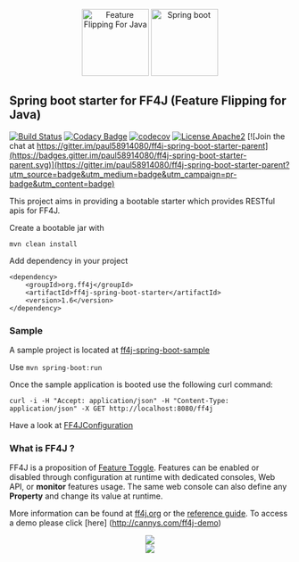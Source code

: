 <p align="center">
<img src="https://github.com/paul58914080/ff4j-spring-boot-starter-parent/blob/master/images/ff4j.png" alt="Feature Flipping For Java" height="120px" />
<img src="https://github.com/paul58914080/ff4j-spring-boot-starter-parent/blob/master/images/spring-boot.png" alt="Spring boot" height="120px" />
</p>

## Spring boot starter for FF4J (Feature Flipping for Java)

[![Build Status](https://travis-ci.org/paul58914080/ff4j-spring-boot-starter-parent.svg?branch=master)](https://travis-ci.org/paul58914080/ff4j-spring-boot-starter-parent)  [![Codacy Badge](https://api.codacy.com/project/badge/grade/d5e9fee6aef044058f72c41a84a73e6f)](https://www.codacy.com/app/paul58914080/ff4j-spring-boot-starter-parent) [![codecov](https://codecov.io/gh/paul58914080/ff4j-spring-boot-starter-parent/branch/master/graph/badge.svg)](https://codecov.io/gh/paul58914080/ff4j-spring-boot-starter-parent) [![License Apache2](http://img.shields.io/badge/license-APACHE2-blue.svg)](https://www.apache.org/licenses/LICENSE-2.0.html) [![Join the chat at https://gitter.im/paul58914080/ff4j-spring-boot-starter-parent](https://badges.gitter.im/paul58914080/ff4j-spring-boot-starter-parent.svg)](https://gitter.im/paul58914080/ff4j-spring-boot-starter-parent?utm_source=badge&utm_medium=badge&utm_campaign=pr-badge&utm_content=badge) 

This project aims in providing a bootable starter which provides RESTful apis for FF4J. 

Create a bootable jar with 

`mvn clean install`

Add dependency in your project

~~~
<dependency>
	<groupId>org.ff4j</groupId>
	<artifactId>ff4j-spring-boot-starter</artifactId>
	<version>1.6</version>
</dependency>
~~~


### Sample

A sample project is located at [ff4j-spring-boot-sample](https://github.com/paul58914080/ff4j-spring-boot-starter-parent/tree/master/ff4j-spring-boot-sample)

Use `mvn spring-boot:run`

Once the sample application is booted use the following curl command:
 
`curl -i -H "Accept: application/json" -H "Content-Type: application/json" -X GET http://localhost:8080/ff4j`

Have a look at [FF4JConfiguration](https://github.com/paul58914080/ff4j-spring-boot-starter-parent/blob/master/ff4j-spring-boot-sample/src/main/java/org/ff4j/sample/config/FF4JConfiguration.java)

### What is FF4J ?

FF4J is a proposition of [Feature Toggle](http://martinfowler.com/bliki/FeatureToggle.html). 
Features can be enabled or disabled through configuration at runtime with dedicated consoles, Web API, or __monitor__ features usage. The same web console can also define any __Property__ and change its value at runtime.

More information can be found at [ff4j.org](http://ff4j.org) or the [reference guide](https://github.com/clun/ff4j-extra/raw/master/ff4j-reference-guide-1.3.pdf). To access a demo please click [here] (http://cannys.com/ff4j-demo)

 <p align="center">
  <img src="https://raw.github.com/clun/ff4j/master/src/site/resources/images/ff4j-console.png?raw=true" />
  <br>
  <img src="https://raw.github.com/clun/ff4j/master/src/site/resources/images/stack3.png?raw=true" />
</p>
</p>
